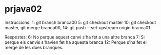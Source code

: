 # prjava02
Instruccions:
1: git branch branca00
5: git checkout master
10: git checkout master, git merge branca00,
14: git push --set-upstream origin branca01

Respostes:
6: No perque aquest canvi s'ha fet a una altre branca
7: Si perque els canvis s'havien fet ha aquesta branca
12: Perque s'ha fet el merge de les dues branques.

